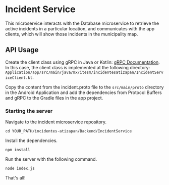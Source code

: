 # Incident Service
This microservice interacts with the Database microservice to retrieve the active incidents in a particular location, and communicates with the app clients, which will show those incidents in the municipality map.

## API Usage
Create the client class using gRPC in Java or Kotlin: [gRPC Documentation](https://grpc.io). In this case, the client class is implemented at the following directory: `Application/app/src/main/java/mx/itesm/incidentesatizapan/IncidentServiceClient.kt`.

Copy the content from the incident.proto file to the `src/main/proto` directory in the Android Application and add the dependencies from Protocol Buffers and gRPC to the Gradle files in the app project.

### Starting the server
Navigate to the incident microservice repository.

`cd YOUR_PATH/incidentes-atizapan/Backend/IncidentService`

Install the dependencies.

`npm install`

Run the server with the following command.

`node index.js`

That's all!